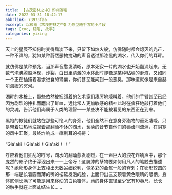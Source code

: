 ```yaml
---
title: 【古茂密林之中】即兴随笔
date: 2022-03-31 18:42:17
abbrlink: 73973faa
excerpt: 以模组【古茂密林之中】为原型随手写的小片段
tags: [coc, 随笔, 故事]
categories: yixing
---
```


天上的星辰不知何时变得黯淡下来，只留下如烛火般，仿佛随时都会熄灭的光芒，一种不详的，犹如某种蔚然恶物搅动的声音透过那漆黑的湖水，传入你们的耳畔。

就仿佛是某种预兆，当那声音愈发清晰，原本死寂一片的湖水也开始翻涌起来，无数气泡沸腾般浮现，炸裂，白日里清澈的水体此时却像是某种粘稠的涎液，又如同一个正在抽搐着渴求进食的胃囊，你们甚至能闻到一股恶臭，那味道就像是来自赫尔海姆的冥河。

湖畔的木桩上，那些依然被捆缚着的艺术家们凄厉地嚎叫着，他们的手臂甚至已经因为剧烈的挣扎而磨出了鲜血，远比常人更加敏感的精神此时在疯狂地敲打着他们的灵魂，告诉他们尚属于人类的理智——某些决不能被看见的东西正在到来。

黑袍的教徒们就站在那些可怜人的身旁，他们全然不在意身旁猎物的垂死凄嚎，只是带着狂热地注视着那翻涌不休的湖水，亵渎的音节自他们的唇齿间流淌，在阴寒的风中汇聚，最终炸响成一串刺耳的祝祷：

“Gla'aki！Gla'aki！Gla'aki！！”

呼应着他们狂乱的呼号，湖水的翻涌愈发剧烈，在一声巨大的浪花炸响声中，那个庞然的影子终于浮现出来——上帝呀！这臃肿的孽物要如何用凡人的笔触去描述呢？祂卵形身体上支棱出无数尖细锐利，像多彩的金属一般的脊刺；在卵形较圆的那一端是长着圆而薄的嘴的松软发泡的脸，上面伸出三支顶着黄色眼睛的眼柄。身体底侧长满了可能是用来移动的白色锥体。祂的身体直径至少宽有10英尺，长长的触手就在上面虬结生长……


